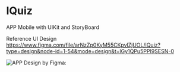 # IQuiz
APP Mobile with UIKit and StoryBoard

Reference UI Design
https://www.figma.com/file/arNzZp0KyM55CKpvlZjUOL/iQuiz?type=design&node-id=1-54&mode=design&t=lGy1QPu5PPI9SESN-0

![APP Design by Figma:](https://github.com/VHPFchefe/IQuiz/assets/90642803/921b0ebf-ee87-4fea-a96e-2618b787838e)

